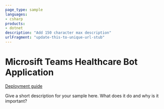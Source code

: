 ```yaml
---
page_type: sample
languages:
- csharp
products:
- dotnet
description: "Add 150 character max description"
urlFragment: "update-this-to-unique-url-stub"
---
```


# Microsift Teams Healthcare Bot Application


[Deployment guide](./docs/deploy/deployment.md) 

Give a short description for your sample here. What does it do and why is it important?





